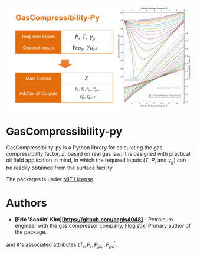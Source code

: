 <img src="/intro_image.png" alt="Alt text" title="Optional title">

# GasCompressibility-py
GasCompressibility-py is a Python library for calculating the gas compressibility factor, $`Z`$, based on real gas law. It is designed with practical oil field application in mind, in which the required inputs ($`T`$, $`P`$, and $`\gamma_{g}`$) can be readily obtained from the surface facility. 

The packages is under [MIT License](https://github.com/aegis4048/GasCompressibiltiy-py/blob/main/LICENSE).


# Authors

* __[Eric 'Soobin' Kim][https://github.com/aegis4048]__ - Petroleum engineer with the gas compressor company, [Flogistix](https://flogistix.com/). Primary author of the package.



and it's associated attributes ($`T_{r}, P_{r}, P^{'}_{pc}, P^{'}_{pc}`$.

